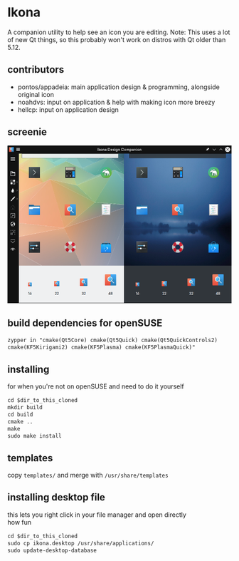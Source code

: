 # Ikona
A companion utility to help see an icon you are editing. Note: This uses a lot of new Qt things, so this probably won't work on distros with Qt older than 5.12.

## contributors 
- pontos/appadeia: main application design & programming, alongside original icon
- noahdvs: input on application & help with making icon more breezy
- hellcp: input on application design

## screenie
![a screenshot of the icon previewer. probably not of much use to you if you're blind and need this.](https://github.com/Appadeia/ikona/raw/master/screen.png)

## build dependencies for openSUSE

```
zypper in "cmake(Qt5Core) cmake(Qt5Quick) cmake(Qt5QuickControls2) cmake(KF5Kirigami2) cmake(KF5Plasma) cmake(KF5PlasmaQuick)"
```

## installing
for when you're not on openSUSE and need to do it yourself

```
cd $dir_to_this_cloned
mkdir build
cd build
cmake ..
make
sudo make install
```

## templates
copy `templates/` and merge with `/usr/share/templates`

## installing desktop file
this lets you right click in your file manager and open directly  
how fun

```
cd $dir_to_this_cloned
sudo cp ikona.desktop /usr/share/applications/
sudo update-desktop-database
```
